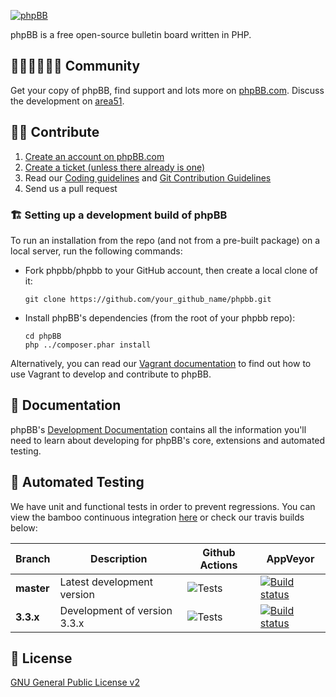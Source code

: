 [![phpBB](phpBB/styles/all/imgs/svg/phpbb_logo_large_cosmic.svg)](https://www.phpbb.com)

phpBB is a free open-source bulletin board written in PHP.

## 🧑🏻‍🤝🏻🧑🏽 Community

Get your copy of phpBB, find support and lots more on [phpBB.com](https://www.phpbb.com). Discuss the development on [area51](https://area51.phpbb.com/phpBB/index.php).

## 👨‍💻 Contribute

1. [Create an account on phpBB.com](https://www.phpbb.com/community/ucp.php?mode=register)
2. [Create a ticket (unless there already is one)](https://tracker.phpbb.com/secure/CreateIssue!default.jspa)
3. Read our [Coding guidelines](https://area51.phpbb.com/docs/dev/development/coding_guidelines.html) and [Git Contribution Guidelines](https://area51.phpbb.com/docs/dev/development/git.html)
4. Send us a pull request

### 🏗️ Setting up a development build of phpBB

To run an installation from the repo (and not from a pre-built package) on a local server, run the following commands:

- Fork phpbb/phpbb to your GitHub account, then create a local clone of it:
  ```
  git clone https://github.com/your_github_name/phpbb.git
  ```
- Install phpBB's dependencies (from the root of your phpbb repo):
  ```
  cd phpBB
  php ../composer.phar install
  ```

Alternatively, you can read our [Vagrant documentation](phpBB/docs/vagrant.md) to find out how to use Vagrant to develop and contribute to phpBB.

## 📓 Documentation

phpBB's [Development Documentation](https://area51.phpbb.com/docs/dev/index.html) contains all the information you'll need to learn about developing for phpBB's core, extensions and automated testing.

## 🔬 Automated Testing

We have unit and functional tests in order to prevent regressions. You can view the bamboo continuous integration [here](https://bamboo.phpbb.com) or check our travis builds below:

Branch  | Description | Github Actions | AppVeyor
------- | ----------- | -------------- | --------
**master** | Latest development version | ![Tests](https://github.com/phpbb/phpbb/workflows/Tests/badge.svg?branch=master) | [![Build status](https://ci.appveyor.com/api/projects/status/8g98ybngd2f3axy1/branch/master?svg=true)](https://ci.appveyor.com/project/phpBB/phpbb/branch/master)
**3.3.x** | Development of version 3.3.x | ![Tests](https://github.com/phpbb/phpbb/workflows/Tests/badge.svg?branch=3.3.x) | [![Build status](https://ci.appveyor.com/api/projects/status/8g98ybngd2f3axy1/branch/3.3.x?svg=true)](https://ci.appveyor.com/project/phpBB/phpbb/branch/3.3.x)

## 📜 License

[GNU General Public License v2](http://opensource.org/licenses/gpl-2.0.php)
